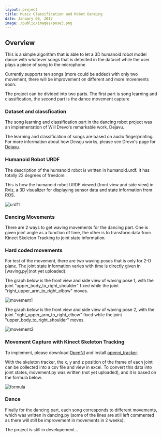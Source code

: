 ```yaml
---
layout: project
title: Music Classification and Robot Dancing
date: January 06, 2017
image: /public/images/pose3.png
---
```


## Overview
This is a simple algorithm that is able to let a 3D humanoid robot model dance with whatever songs that is detected in the dataset while the user plays a piece of song to the microphone.

Currently supports ten songs (more could be added) with only two movement, there will be improvement on different and more movements soon.

The project can be divided into two parts. The first part is song learning and classification, the second part is the dance movement capture

### Dataset and classfication
The song learning and classification part in the dancing robot project was an implementation of Will Drevo's remarkable work, Dejavu.

The learning and classification of songs are based on audio fingerprinting. For more information about how Devaju works, please see Drevo's page for [Dejavu](https://github.com/worldveil/dejavu).

### Humanoid Robot URDF
The description of the humanoid robot is written in humanoid.urdf. It has totally 22 degrees of freedom.

This is how the humanoid robot URDF viewed (front view and side view) in Rviz, a 3D visualizer for displaying sensor data and state information from ROS.

![urdf1](/public/images/urdf1.png)

### Dancing Movements
There are 2 ways to get waving movements for the dancing part. One is given joint angle as a function of time, the other is to transform data from Kinect Skeleton Tracking to joint state information.

### Hard coded movements
For test of the movement, there are two waving poses that is only for 2-D plane. The joint state information varies with time is directly given in [waving.py](not yet uploaded).

The graph below is the front view and side view of waving pose 1, with the joint "upper_body_to_right_shoulder" fixed while the joint "right_upper_arm_to_right_elbow" moves.

![movement1](/public/images/movement1.png)

The graph below is the front view and side view of waving pose 2, with the joint "right_upper_arm_to_right_elbow" fixed while the joint "upper_body_to_right_shoulder" moves.

![movement2](/public/images/movement2.png)

### Movement Capture with Kinect Skeleton Tracking
To implement, please download [OpenNI](http://openni.ru/openni-sdk/openni-sdk-history-2/index.html) and install [openni_tracker](http://wiki.ros.org/openni_tracker).

With the skeleton tracker, the x, y and z position of the frame of each joint can be collected into a csv file and view in excel. To convert this data into joint states, movement.py was written (not yet uploaded), and it is based on the formula below.

![formula](/public/images/formula.png)

### Dance
Finally for the dancing part, each song corresponds to different movements, which was written in dancing.py (some of the lines are still left commented as there will still be improvement in movements in 2 weeks).

The project is still in developement...
